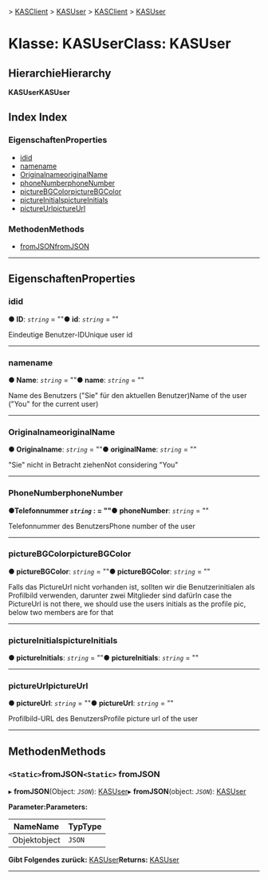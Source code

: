 <span data-ttu-id="c7b18-101">[](../README.md) > [KASClient](../modules/kasclient.md) > [KASUser](../classes/kasclient.kasuser.md)</span><span class="sxs-lookup"><span data-stu-id="c7b18-101">[](../README.md) > [KASClient](../modules/kasclient.md) > [KASUser](../classes/kasclient.kasuser.md)</span></span>

# <a name="class-kasuser"></a><span data-ttu-id="c7b18-102">Klasse: KASUser</span><span class="sxs-lookup"><span data-stu-id="c7b18-102">Class: KASUser</span></span>

## <a name="hierarchy"></a><span data-ttu-id="c7b18-103">Hierarchie</span><span class="sxs-lookup"><span data-stu-id="c7b18-103">Hierarchy</span></span>

<span data-ttu-id="c7b18-104">**KASUser**</span><span class="sxs-lookup"><span data-stu-id="c7b18-104">**KASUser**</span></span>

## <a name="index"></a><span data-ttu-id="c7b18-105">Index </span><span class="sxs-lookup"><span data-stu-id="c7b18-105">Index</span></span>

### <a name="properties"></a><span data-ttu-id="c7b18-106">Eigenschaften</span><span class="sxs-lookup"><span data-stu-id="c7b18-106">Properties</span></span>

* [<span data-ttu-id="c7b18-107">id</span><span class="sxs-lookup"><span data-stu-id="c7b18-107">id</span></span>](kasclient.kasuser.md#id)
* [<span data-ttu-id="c7b18-108">name</span><span class="sxs-lookup"><span data-stu-id="c7b18-108">name</span></span>](kasclient.kasuser.md#name)
* [<span data-ttu-id="c7b18-109">Originalname</span><span class="sxs-lookup"><span data-stu-id="c7b18-109">originalName</span></span>](kasclient.kasuser.md#originalname)
* [<span data-ttu-id="c7b18-110">phoneNumber</span><span class="sxs-lookup"><span data-stu-id="c7b18-110">phoneNumber</span></span>](kasclient.kasuser.md#phonenumber)
* [<span data-ttu-id="c7b18-111">pictureBGColor</span><span class="sxs-lookup"><span data-stu-id="c7b18-111">pictureBGColor</span></span>](kasclient.kasuser.md#picturebgcolor)
* [<span data-ttu-id="c7b18-112">pictureInitials</span><span class="sxs-lookup"><span data-stu-id="c7b18-112">pictureInitials</span></span>](kasclient.kasuser.md#pictureinitials)
* [<span data-ttu-id="c7b18-113">pictureUrl</span><span class="sxs-lookup"><span data-stu-id="c7b18-113">pictureUrl</span></span>](kasclient.kasuser.md#pictureurl)
### <a name="methods"></a><span data-ttu-id="c7b18-114">Methoden</span><span class="sxs-lookup"><span data-stu-id="c7b18-114">Methods</span></span>

* [<span data-ttu-id="c7b18-115">fromJSON</span><span class="sxs-lookup"><span data-stu-id="c7b18-115">fromJSON</span></span>](kasclient.kasuser.md#fromjson)

---

## <a name="properties"></a><span data-ttu-id="c7b18-116">Eigenschaften</span><span class="sxs-lookup"><span data-stu-id="c7b18-116">Properties</span></span>

<a id="id"></a>

###  <a name="id"></a><span data-ttu-id="c7b18-117">id</span><span class="sxs-lookup"><span data-stu-id="c7b18-117">id</span></span>

<span data-ttu-id="c7b18-118">**● ID**: *`string`* = ""</span><span class="sxs-lookup"><span data-stu-id="c7b18-118">**● id**: *`string`* = ""</span></span>

<span data-ttu-id="c7b18-119">Eindeutige Benutzer-ID</span><span class="sxs-lookup"><span data-stu-id="c7b18-119">Unique user id</span></span>

___

<a id="name"></a>

###  <a name="name"></a><span data-ttu-id="c7b18-120">name</span><span class="sxs-lookup"><span data-stu-id="c7b18-120">name</span></span>

<span data-ttu-id="c7b18-121">**● Name**: *`string`* = ""</span><span class="sxs-lookup"><span data-stu-id="c7b18-121">**● name**: *`string`* = ""</span></span>

<span data-ttu-id="c7b18-122">Name des Benutzers ("Sie" für den aktuellen Benutzer)</span><span class="sxs-lookup"><span data-stu-id="c7b18-122">Name of the user ("You" for the current user)</span></span>

___

<a id="originalname"></a>

###  <a name="originalname"></a><span data-ttu-id="c7b18-123">Originalname</span><span class="sxs-lookup"><span data-stu-id="c7b18-123">originalName</span></span>

<span data-ttu-id="c7b18-124">**● Originalname**: *`string`* = ""</span><span class="sxs-lookup"><span data-stu-id="c7b18-124">**● originalName**: *`string`* = ""</span></span>

<span data-ttu-id="c7b18-125">"Sie" nicht in Betracht ziehen</span><span class="sxs-lookup"><span data-stu-id="c7b18-125">Not considering "You"</span></span>

___

<a id="phonenumber"></a>

###  <a name="phonenumber"></a><span data-ttu-id="c7b18-126">PhoneNumber</span><span class="sxs-lookup"><span data-stu-id="c7b18-126">phoneNumber</span></span>

<span data-ttu-id="c7b18-127">**●**Telefonnummer *`string`* : = ""</span><span class="sxs-lookup"><span data-stu-id="c7b18-127">**● phoneNumber**: *`string`* = ""</span></span>

<span data-ttu-id="c7b18-128">Telefonnummer des Benutzers</span><span class="sxs-lookup"><span data-stu-id="c7b18-128">Phone number of the user</span></span>

___

<a id="picturebgcolor"></a>

###  <a name="picturebgcolor"></a><span data-ttu-id="c7b18-129">pictureBGColor</span><span class="sxs-lookup"><span data-stu-id="c7b18-129">pictureBGColor</span></span>

<span data-ttu-id="c7b18-130">**● pictureBGColor**: *`string`* = ""</span><span class="sxs-lookup"><span data-stu-id="c7b18-130">**● pictureBGColor**: *`string`* = ""</span></span>

<span data-ttu-id="c7b18-131">Falls das PictureUrl nicht vorhanden ist, sollten wir die Benutzerinitialen als Profilbild verwenden, darunter zwei Mitglieder sind dafür</span><span class="sxs-lookup"><span data-stu-id="c7b18-131">In case the PictureUrl is not there, we should use the users initials as the profile pic, below two members are for that</span></span>

___

<a id="pictureinitials"></a>

###  <a name="pictureinitials"></a><span data-ttu-id="c7b18-132">pictureInitials</span><span class="sxs-lookup"><span data-stu-id="c7b18-132">pictureInitials</span></span>

<span data-ttu-id="c7b18-133">**● pictureInitials**: *`string`* = ""</span><span class="sxs-lookup"><span data-stu-id="c7b18-133">**● pictureInitials**: *`string`* = ""</span></span>

___

<a id="pictureurl"></a>

###  <a name="pictureurl"></a><span data-ttu-id="c7b18-134">pictureUrl</span><span class="sxs-lookup"><span data-stu-id="c7b18-134">pictureUrl</span></span>

<span data-ttu-id="c7b18-135">**● pictureUrl**: *`string`* = ""</span><span class="sxs-lookup"><span data-stu-id="c7b18-135">**● pictureUrl**: *`string`* = ""</span></span>

<span data-ttu-id="c7b18-136">Profilbild-URL des Benutzers</span><span class="sxs-lookup"><span data-stu-id="c7b18-136">Profile picture url of the user</span></span>

___

## <a name="methods"></a><span data-ttu-id="c7b18-137">Methoden</span><span class="sxs-lookup"><span data-stu-id="c7b18-137">Methods</span></span>

<a id="fromjson"></a>

### <a name="static-fromjson"></a><span data-ttu-id="c7b18-138">`<Static>`fromJSON</span><span class="sxs-lookup"><span data-stu-id="c7b18-138">`<Static>` fromJSON</span></span>

<span data-ttu-id="c7b18-139">▸ **fromJSON**(Object: *`JSON`*): [KASUser](kasclient.kasuser.md)</span><span class="sxs-lookup"><span data-stu-id="c7b18-139">▸ **fromJSON**(object: *`JSON`*): [KASUser](kasclient.kasuser.md)</span></span>

<span data-ttu-id="c7b18-140">**Parameter:**</span><span class="sxs-lookup"><span data-stu-id="c7b18-140">**Parameters:**</span></span>

| <span data-ttu-id="c7b18-141">Name</span><span class="sxs-lookup"><span data-stu-id="c7b18-141">Name</span></span> | <span data-ttu-id="c7b18-142">Typ</span><span class="sxs-lookup"><span data-stu-id="c7b18-142">Type</span></span> |
| ------ | ------ |
| <span data-ttu-id="c7b18-143">Objekt</span><span class="sxs-lookup"><span data-stu-id="c7b18-143">object</span></span> | `JSON` |

<span data-ttu-id="c7b18-144">**Gibt Folgendes zurück:** [KASUser](kasclient.kasuser.md)</span><span class="sxs-lookup"><span data-stu-id="c7b18-144">**Returns:** [KASUser](kasclient.kasuser.md)</span></span>

___

